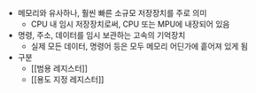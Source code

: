 - 메모리와 유사하나, 훨씬 빠른 소규모 저장장치를 주로 의미
	- CPU 내 임시 저장장치로써, CPU 또는 MPU에 내장되어 있음
- 명령, 주소, 데이터를 임시 보관하는 고속의 기억장치
	- 실제 모든 데이터, 명령어 등은 모두 메모리 어딘가에 흩어져 있게 됨
- 구분
	- [[범용 레지스터]]
	- [[용도 지정 레지스터]]